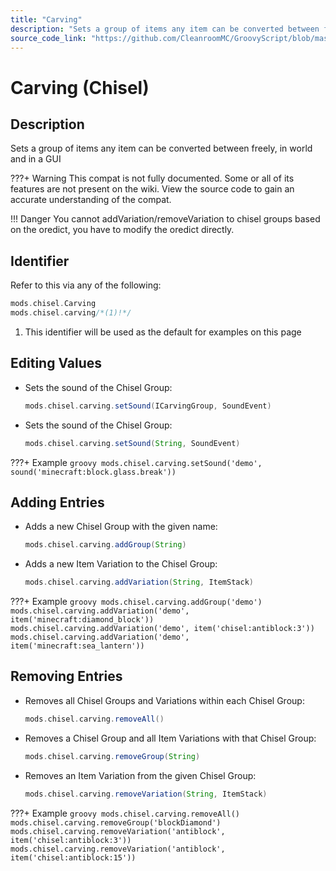 ```yaml
---
title: "Carving"
description: "Sets a group of items any item can be converted between freely, in world and in a GUI"
source_code_link: "https://github.com/CleanroomMC/GroovyScript/blob/master/src/main/java/com/cleanroommc/groovyscript/compat/mods/chisel/Carving.java"
---
```


# Carving (Chisel)

## Description

Sets a group of items any item can be converted between freely, in world and in a GUI

???+ Warning
    This compat is not fully documented. Some or all of its features are not present on the wiki. View the source code to gain an accurate understanding of the compat.

!!! Danger
    You cannot addVariation/removeVariation to chisel groups based on the oredict, you have to modify the oredict directly.

## Identifier

Refer to this via any of the following:

```groovy hl_lines="2"
mods.chisel.Carving
mods.chisel.carving/*(1)!*/
```

1. This identifier will be used as the default for examples on this page

## Editing Values

- Sets the sound of the Chisel Group:

    ```groovy
    mods.chisel.carving.setSound(ICarvingGroup, SoundEvent)
    ```

- Sets the sound of the Chisel Group:

    ```groovy
    mods.chisel.carving.setSound(String, SoundEvent)
    ```

???+ Example
    ```groovy
    mods.chisel.carving.setSound('demo', sound('minecraft:block.glass.break'))
    ```

## Adding Entries

- Adds a new Chisel Group with the given name:

    ```groovy
    mods.chisel.carving.addGroup(String)
    ```

- Adds a new Item Variation to the Chisel Group:

    ```groovy
    mods.chisel.carving.addVariation(String, ItemStack)
    ```

???+ Example
    ```groovy
    mods.chisel.carving.addGroup('demo')
    mods.chisel.carving.addVariation('demo', item('minecraft:diamond_block'))
    mods.chisel.carving.addVariation('demo', item('chisel:antiblock:3'))
    mods.chisel.carving.addVariation('demo', item('minecraft:sea_lantern'))
    ```

## Removing Entries

- Removes all Chisel Groups and Variations within each Chisel Group:

    ```groovy
    mods.chisel.carving.removeAll()
    ```

- Removes a Chisel Group and all Item Variations with that Chisel Group:

    ```groovy
    mods.chisel.carving.removeGroup(String)
    ```

- Removes an Item Variation from the given Chisel Group:

    ```groovy
    mods.chisel.carving.removeVariation(String, ItemStack)
    ```

???+ Example
    ```groovy
    mods.chisel.carving.removeAll()
    mods.chisel.carving.removeGroup('blockDiamond')
    mods.chisel.carving.removeVariation('antiblock', item('chisel:antiblock:3'))
    mods.chisel.carving.removeVariation('antiblock', item('chisel:antiblock:15'))
    ```
